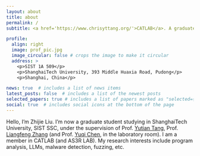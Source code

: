 ```yaml
---
layout: about
title: about
permalink: /
subtitle: <a href='https://www.chrisyttang.org/'>CATLAB</a>. A graduate student in CS. ShanghaiTech University, 393 Middle Huaxia Road, Pudong, Shanghai, China.

profile:
  align: right
  image: prof_pic.jpg
  image_circular: false # crops the image to make it circular
  address: >
    <p>SIST 1A 509</p>
    <p>ShanghaiTech University, 393 Middle Huaxia Road, Pudong</p>
    <p>Shanghai, China</p>

news: true  # includes a list of news items
latest_posts: false  # includes a list of the newest posts
selected_papers: true # includes a list of papers marked as "selected={true}"
social: true  # includes social icons at the bottom of the page
---
```


Hello, I’m Zhijie Liu. I’m now a graduate student studying in ShanghaiTech University, SIST SSC, under the supervision of Prof. <a href='https://www.chrisyttang.org/'>Yutian Tang</a>, Prof. <a href='https://sist.shanghaitech.edu.cn/zhanglf_en/main.htm'>Liangfeng Zhang</a> (and Prof. <a href='http://as3r-lab.com/'>Yuqi Chen</a>, in the laboratory room). I am a member in CATLAB (and AS3R LAB). My research interests include program analysis, LLMs, malware detection, fuzzing, etc.
